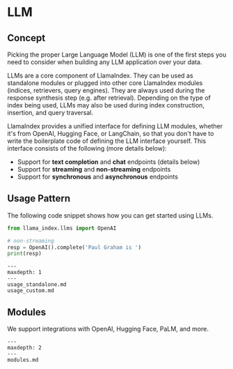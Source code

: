 # LLM

## Concept
Picking the proper Large Language Model (LLM) is one of the first steps you need to consider when building any LLM application over your data.

LLMs are a core component of LlamaIndex. They can be used as standalone modules or plugged into other core LlamaIndex modules (indices, retrievers, query engines). They are always used during the response synthesis step (e.g. after retrieval). Depending on the type of index being used, LLMs may also be used during index construction, insertion, and query traversal.

LlamaIndex provides a unified interface for defining LLM modules, whether it's from OpenAI, Hugging Face, or LangChain, so that you
don't have to write the boilerplate code of defining the LLM interface yourself. This interface consists of the following (more details below):
- Support for **text completion** and **chat** endpoints (details below)
- Support for **streaming** and **non-streaming** endpoints
- Support for **synchronous** and **asynchronous** endpoints


## Usage Pattern

The following code snippet shows how you can get started using LLMs.

```python
from llama_index.llms import OpenAI

# non-streaming
resp = OpenAI().complete('Paul Graham is ')
print(resp)
```

```{toctree}
---
maxdepth: 1
---
usage_standalone.md
usage_custom.md
```


## Modules

We support integrations with OpenAI, Hugging Face, PaLM, and more.

```{toctree}
---
maxdepth: 2
---
modules.md
```

